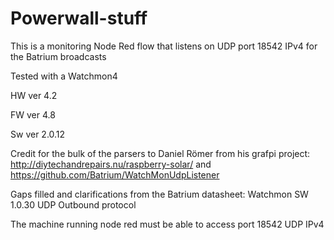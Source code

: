 # Powerwall-stuff

This is a monitoring Node Red flow that listens on UDP port 18542 IPv4 for the Batrium broadcasts

Tested with a Watchmon4

HW ver 4.2

FW ver 4.8

Sw ver 2.0.12

Credit for the bulk of the parsers to Daniel Römer from his grafpi project:
http://diytechandrepairs.nu/raspberry-solar/
and
https://github.com/Batrium/WatchMonUdpListener

Gaps filled and clarifications from the Batrium datasheet:
Watchmon SW 1.0.30 UDP Outbound protocol

The machine running node red must be able to access port 18542 UDP IPv4
